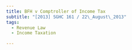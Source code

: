 ```yaml
---
title: BFH v Comptroller of Income Tax
subtitle: "[2013] SGHC 161 / 22\_August\_2013"
tags:
  - Revenue Law
  - Income Taxation

---
```


